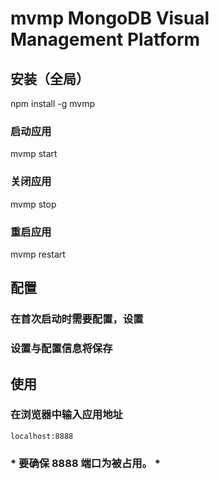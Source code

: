 # mvmp   MongoDB Visual Management Platform

##  安装（全局）


  npm install -g mvmp



###  启动应用


  mvmp start


###  关闭应用


  mvmp stop



###  重启应用


  mvmp restart



##  配置

### 在首次启动时需要配置，设置

### 设置与配置信息将保存


##  使用

### 在浏览器中输入应用地址

 
    localhost:8888

 

### * 要确保 8888 端口为被占用。 *
